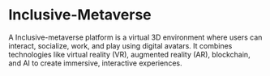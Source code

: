 # Inclusive-Metaverse
A Inclusive-metaverse platform is a virtual 3D environment where users can interact, socialize, work, and play using digital avatars. It combines technologies like virtual reality (VR), augmented reality (AR), blockchain, and AI to create immersive, interactive experiences. 
